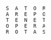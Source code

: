 <pre>










                                               S  A  T  O  R 
                                               A  R  E  P  O 
                                               T  E  N  E  T 
                                               O  P  E  R  A 
                                               R  O  T  A  S











































                                                                                                             .
</pre>